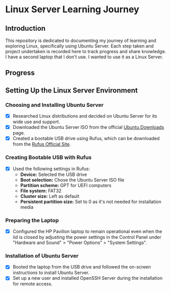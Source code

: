 # Linux Server Learning Journey

## Introduction
This repository is dedicated to documenting my journey of learning and exploring Linux, specifically using Ubuntu Server. Each step taken and project undertaken is recorded here to track progress and share knowledge. I have a second laptop that I don't use. I wanted to use it as a Linux Server.

## Progress

## Setting Up the Linux Server Environment

### Choosing and Installing Ubuntu Server
- [x] Researched Linux distributions and decided on Ubuntu Server for its wide use and support.
- [x] Downloaded the Ubuntu Server ISO from the official [Ubuntu Downloads](https://ubuntu.com/download/server) page.
- [x] Created a bootable USB drive using Rufus, which can be downloaded from the [Rufus Official Site](https://rufus.ie/).

### Creating Bootable USB with Rufus
- [x] Used the following settings in Rufus:
  - **Device:** Selected the USB drive
  - **Boot selection:** Chose the Ubuntu Server ISO file
  - **Partition scheme:** GPT for UEFI computers
  - **File system:** FAT32
  - **Cluster size:** Left as default
  - **Persistent partition size:** Set to 0 as it's not needed for installation media

### Preparing the Laptop
- [x] Configured the HP Pavilion laptop to remain operational even when the lid is closed by adjusting the power settings in the Control Panel under "Hardware and Sound" > "Power Options" > "System Settings".

### Installation of Ubuntu Server
- [x] Booted the laptop from the USB drive and followed the on-screen instructions to install Ubuntu Server.
- [x] Set up a new user and installed OpenSSH Server during the installation for remote access.
